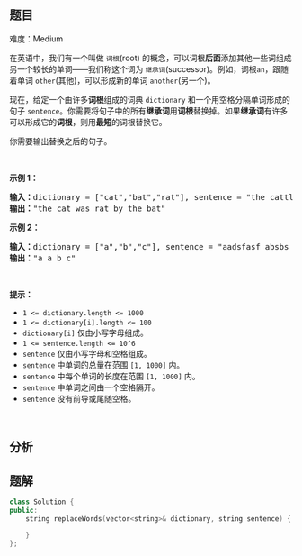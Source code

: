 
## 题目
难度：Medium
<p>在英语中，我们有一个叫做&nbsp;<code>词根</code>(root) 的概念，可以词根<strong>后面</strong>添加其他一些词组成另一个较长的单词——我们称这个词为&nbsp;<code>继承词</code>(successor)。例如，词根<code>an</code>，跟随着单词&nbsp;<code>other</code>(其他)，可以形成新的单词&nbsp;<code>another</code>(另一个)。</p>

<p>现在，给定一个由许多<strong>词根</strong>组成的词典 <code>dictionary</code> 和一个用空格分隔单词形成的句子 <code>sentence</code>。你需要将句子中的所有<strong>继承词</strong>用<strong>词根</strong>替换掉。如果<strong>继承词</strong>有许多可以形成它的<strong>词根</strong>，则用<strong>最短</strong>的词根替换它。</p>

<p>你需要输出替换之后的句子。</p>

<p>&nbsp;</p>

<p><strong>示例 1：</strong></p>

<pre>
<strong>输入：</strong>dictionary = ["cat","bat","rat"], sentence = "the cattle was rattled by the battery"
<strong>输出：</strong>"the cat was rat by the bat"
</pre>

<p><strong>示例 2：</strong></p>

<pre>
<strong>输入：</strong>dictionary = ["a","b","c"], sentence = "aadsfasf absbs bbab cadsfafs"
<strong>输出：</strong>"a a b c"
</pre>

<p>&nbsp;</p>

<p><strong>提示：</strong></p>

<ul>
	<li><code>1 &lt;= dictionary.length&nbsp;&lt;= 1000</code></li>
	<li><code>1 &lt;= dictionary[i].length &lt;= 100</code></li>
	<li><code>dictionary[i]</code>&nbsp;仅由小写字母组成。</li>
	<li><code>1 &lt;= sentence.length &lt;= 10^6</code></li>
	<li><code>sentence</code>&nbsp;仅由小写字母和空格组成。</li>
	<li><code>sentence</code> 中单词的总量在范围 <code>[1, 1000]</code> 内。</li>
	<li><code>sentence</code> 中每个单词的长度在范围 <code>[1, 1000]</code> 内。</li>
	<li><code>sentence</code> 中单词之间由一个空格隔开。</li>
	<li><code>sentence</code>&nbsp;没有前导或尾随空格。</li>
</ul>

<p>&nbsp;</p>

## 分析

## 题解
```cpp
class Solution {
public:
    string replaceWords(vector<string>& dictionary, string sentence) {

    }
};
```